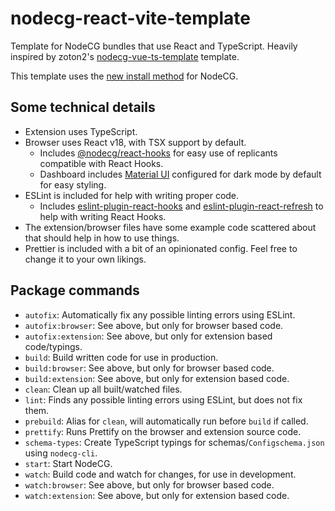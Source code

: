 # nodecg-react-vite-template
Template for NodeCG bundles that use React and TypeScript. Heavily inspired by zoton2's [nodecg-vue-ts-template](https://github.com/zoton2/nodecg-vue-ts-template) template.

This template uses the [new install method](https://www.nodecg.dev/docs/installing-new) for NodeCG.

## Some technical details
- Extension uses TypeScript.
- Browser uses React v18, with TSX support by default.
    - Includes [@nodecg/react-hooks](https://www.npmjs.com/package/@nodecg/react-hooks) for easy use of replicants compatible with React Hooks.
    - Dashboard includes [Material UI](https://mui.com/) configured for dark mode by default for easy styling.
- ESLint is included for help with writing proper code.
    - Includes [eslint-plugin-react-hooks](https://www.npmjs.com/package/eslint-plugin-react-hooks) and [eslint-plugin-react-refresh](https://www.npmjs.com/package/eslint-plugin-react-refresh) to help with writing React Hooks.
- The extension/browser files have some example code scattered about that should help in how to use things.
- Prettier is included with a bit of an opinionated config. Feel free to change it to your own likings.

## Package commands
- `autofix`: Automatically fix any possible linting errors using ESLint.
- `autofix:browser`: See above, but only for browser based code.
- `autofix:extension`: See above, but only for extension based code/typings.
- `build`: Build written code for use in production.
- `build:browser`: See above, but only for browser based code.
- `build:extension`: See above, but only for extension based code.
- `clean`: Clean up all built/watched files.
- `lint`: Finds any possible linting errors using ESLint, but does not fix them.
- `prebuild`: Alias for `clean`, will automatically run before `build` if called.
- `prettify`: Runs Prettify on the browser and extension source code.
- `schema-types`: Create TypeScript typings for schemas/`Configschema.json` using `nodecg-cli`.
- `start`: Start NodeCG.
- `watch`: Build code and watch for changes, for use in development.
- `watch:browser`: See above, but only for browser based code.
- `watch:extension`: See above, but only for extension based code.